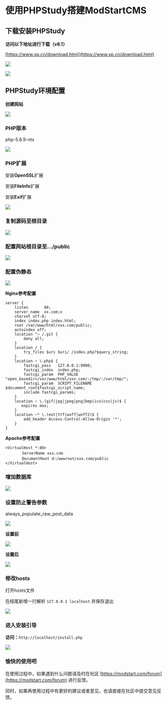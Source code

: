 # 使用PHPStudy搭建ModStartCMS

## 下载安装PHPStudy

<strong>访问以下地址进行下载（v8.1）</strong>

[https://www.xp.cn/download.html](https://www.xp.cn/download.html)

<p><img style="max-width:500px;" src="https://mz-assets.tecmz.com/data//11.png"></p>

<p><img style="max-width:50px;" src="https://mz-assets.tecmz.com/data//22.png"></p>

## PHPStudy环境配置

<p><strong>创建网站</strong></p>
<p><img style="max-width:500px;" src="https://mz-assets.tecmz.com/data//1414.png"></p>

### PHP版本

php-5.6.9-nts
<p><img style="max-width:500px;" src="https://mz-assets.tecmz.com/data//33.png"></p>

### PHP扩展

<p>安装<strong>OpenSSL</strong>扩展</p>
<p>安装<strong>FileInfo</strong>扩展</p>
<p>安装<strong>Exif</strong>扩展</p>
<p><img style="max-width:500px;" src="https://mz-assets.tecmz.com/data//44.png"></p>

### 复制源码至根目录

<p><img style="max-width:500px;" src="https://mz-assets.tecmz.com/data//1010.png"></p>

### 配置网站根目录至.../public

<p><img style="max-width:500px;" src="https://mz-assets.tecmz.com/data//1212.png"></p>

### 配置伪静态

<p><img style="max-width:500px;" src="https://mz-assets.tecmz.com/data//1313.png"></p>

**Nginx参考配置**

```
server {
    listen       80;
    server_name  xx.com;x
    charset utf-8;
    index index.php index.html;
    root /var/www/html/xxx.com/public;
    autoindex off;
    location ^~ /.git {
        deny all;
    }
    location / {
        try_files $uri $uri/ /index.php?$query_string;
    }
    location ~ \.php$ {
        fastcgi_pass   127.0.0.1:9000;
        fastcgi_index  index.php;
        fastcgi_param  PHP_VALUE  "open_basedir=/var/www/html/xxx.com/:/tmp/:/var/tmp/";
        fastcgi_param  SCRIPT_FILENAME  $document_root$fastcgi_script_name;
        include fastcgi_params;
    }
    location ~ \.(gif|jpg|jpeg|png|bmp|ico|css|js)$ {
       expires max;
    }
    location ~* \.(eot|ttf|woff|woff2)$ {
        add_header Access-Control-Allow-Origin '*';
    }
}
```

**Apache参考配置**

```
<VirtualHost *:80>
    　　ServerName xxx.com
    　　DocumentRoot d:/wwwroot/xxx.com/public
</VirtualHost>
```

### 增加数据库
<p><img style="max-width:500px;" src="https://mz-assets.tecmz.com/data//88.png"></p>

### 设置防止警告参数
always_populate_raw_post_data
<p><img style="max-width:500px;" src="https://mz-assets.tecmz.com/data//55.png"></p>
<p><strong>设置前</strong></p>
<p><img style="max-width:500px;" src="https://mz-assets.tecmz.com/data//66.png"></p>
<p><strong>设置后</strong></p>
<p><img style="max-width:500px;" src="https://mz-assets.tecmz.com/data//77.png"></p>

### 修改hosts
<p>打开hosts文件</p>
<p>在结尾新增一行解析 <code>127.0.0.1 localhost</code> 并保存退出</p>
<p><img style="max-width:500px;" src="https://mz-assets.tecmz.com/data//99.png"></p>

### 进入安装引导
<p><strong>访问：</strong><code>http://localhost/install.php</code></p>
<p><img style="max-width:500px;" src="https://mz-assets.tecmz.com/data//1111.png"></p>

### 愉快的使用吧

在使用过程中，如果遇到什么问题请及时在社区 [https://modstart.com/forum](https://modstart.com/forum) 进行反馈。

同时，如果再使用过程中有更好的建议或者意见，也请直接在社区中提交意见反馈。
